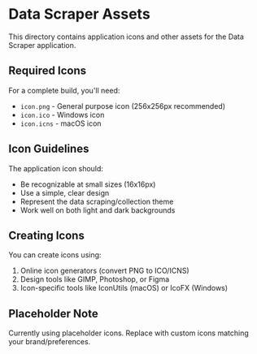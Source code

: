 # Data Scraper Assets

This directory contains application icons and other assets for the Data Scraper application.

## Required Icons

For a complete build, you'll need:

- `icon.png` - General purpose icon (256x256px recommended)
- `icon.ico` - Windows icon
- `icon.icns` - macOS icon

## Icon Guidelines

The application icon should:
- Be recognizable at small sizes (16x16px)
- Use a simple, clear design
- Represent the data scraping/collection theme
- Work well on both light and dark backgrounds

## Creating Icons

You can create icons using:
1. Online icon generators (convert PNG to ICO/ICNS)
2. Design tools like GIMP, Photoshop, or Figma
3. Icon-specific tools like IconUtils (macOS) or IcoFX (Windows)

## Placeholder Note

Currently using placeholder icons. Replace with custom icons matching your brand/preferences.